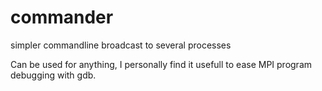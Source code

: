 # commander
simpler commandline broadcast to several processes

Can be used for anything, I personally find it usefull to ease MPI program debugging with gdb.
